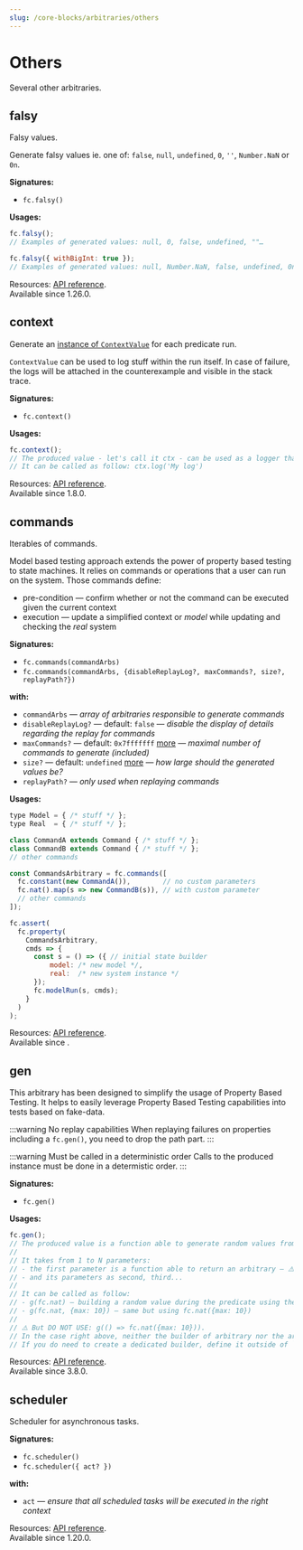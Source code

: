 ```yaml
---
slug: /core-blocks/arbitraries/others
---
```


# Others

Several other arbitraries.

## falsy

Falsy values.

Generate falsy values ie. one of: `false`, `null`, `undefined`, `0`, `''`, `Number.NaN` or `0n`.

**Signatures:**

- `fc.falsy()`

**Usages:**

```js
fc.falsy();
// Examples of generated values: null, 0, false, undefined, ""…

fc.falsy({ withBigInt: true });
// Examples of generated values: null, Number.NaN, false, undefined, 0n…
```

Resources: [API reference](https://fast-check.dev/api-reference/functions/falsy.html).  
Available since 1.26.0.

## context

Generate an [instance of `ContextValue`](https://fast-check.dev/interfaces/contextvalue.html) for each predicate run.

`ContextValue` can be used to log stuff within the run itself. In case of failure, the logs will be attached in the counterexample and visible in the stack trace.

**Signatures:**

- `fc.context()`

**Usages:**

```js
fc.context();
// The produced value - let's call it ctx - can be used as a logger that will be specific to this run (and only this run).
// It can be called as follow: ctx.log('My log')
```

Resources: [API reference](https://fast-check.dev/api-reference/functions/context.html).  
Available since 1.8.0.

## commands

Iterables of commands.

Model based testing approach extends the power of property based testing to state machines.
It relies on commands or operations that a user can run on the system. Those commands define:

- pre-condition — confirm whether or not the command can be executed given the current context
- execution — update a simplified context or _model_ while updating and checking the _real_ system

**Signatures:**

- `fc.commands(commandArbs)`
- `fc.commands(commandArbs, {disableReplayLog?, maxCommands?, size?, replayPath?})`

**with:**

- `commandArbs` — _array of arbitraries responsible to generate commands_
- `disableReplayLog?` — default: `false` — _disable the display of details regarding the replay for commands_
- `maxCommands?` — default: `0x7fffffff` [more](/docs/configuration/larger-entries-by-default/#size-explained) — _maximal number of commands to generate (included)_
- `size?` — default: `undefined` [more](/docs/configuration/larger-entries-by-default/#size-explained) — _how large should the generated values be?_
- `replayPath?` — _only used when replaying commands_

**Usages:**

```js
type Model = { /* stuff */ };
type Real  = { /* stuff */ };

class CommandA extends Command { /* stuff */ };
class CommandB extends Command { /* stuff */ };
// other commands

const CommandsArbitrary = fc.commands([
  fc.constant(new CommandA()),        // no custom parameters
  fc.nat().map(s => new CommandB(s)), // with custom parameter
  // other commands
]);

fc.assert(
  fc.property(
    CommandsArbitrary,
    cmds => {
      const s = () => ({ // initial state builder
          model: /* new model */,
          real:  /* new system instance */
      });
      fc.modelRun(s, cmds);
    }
  )
);
```

Resources: [API reference](https://fast-check.dev/api-reference/functions/commands.html).  
Available since .

## gen

This arbitrary has been designed to simplify the usage of Property Based Testing.
It helps to easily leverage Property Based Testing capabilities into tests based on fake-data.

:::warning No replay capabilities
When replaying failures on properties including a `fc.gen()`, you need to drop the path part.
:::

:::warning Must be called in a deterministic order
Calls to the produced instance must be done in a determistic order.
:::

**Signatures:**

- `fc.gen()`

**Usages:**

```js
fc.gen();
// The produced value is a function able to generate random values from arbitraries within the tests themselves.
//
// It takes from 1 to N parameters:
// - the first parameter is a function able to return an arbitrary — ⚠️ this function must be a static function and not be recreated from one run to another
// - and its parameters as second, third...
//
// It can be called as follow:
// - g(fc.nat) — building a random value during the predicate using the arbitrary fc.nat()
// - g(fc.nat, {max: 10}) — same but using fc.nat({max: 10})
//
// ⚠️ But DO NOT USE: g(() => fc.nat({max: 10})).
// In the case right above, neither the builder of arbitrary nor the arbitrary itself are stable references. It would make shrinking impossible.
// If you do need to create a dedicated builder, define it outside of `fc.assert` and use it in your predicate as `g(myBuilder, ...parametersForMyBuilder)`.
```

Resources: [API reference](https://fast-check.dev/api-reference/functions/gen.html).  
Available since 3.8.0.

## scheduler

Scheduler for asynchronous tasks.

**Signatures:**

- `fc.scheduler()`
- `fc.scheduler({ act? })`

**with:**

- `act` — _ensure that all scheduled tasks will be executed in the right context_

Resources: [API reference](https://fast-check.dev/api-reference/functions/scheduler-1.html).  
Available since 1.20.0.
